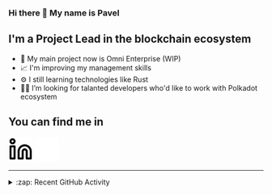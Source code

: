 ### Hi there 👋 My name is Pavel

## I'm a Project Lead in the blockchain ecosystem 

- 🚀 My main project now is Omni Enterprise (WIP)
- 📈 I'm improving my management skills
- ⚙️ I still learning technologies like Rust
- 🧑‍💻 I’m looking for talanted developers who'd like to work with Polkadot ecosystem

## You can find me in
[![website](./img/linkedin-light.svg)](https://www.linkedin.com/in/golovkinpl/)
[![website](./img/linkedin-dark.svg)](https://www.linkedin.com/in/golovkinpl/)

---

<details>
  <summary>:zap: Recent GitHub Activity</summary>
  
<!--START_SECTION:activity-->
1. 🎉 Merged PR [#875](https://github.com/novasamatech/metadata-portal/pull/875) in [novasamatech/metadata-portal](https://github.com/novasamatech/metadata-portal)
2. 🗣 Commented on [#1899](https://github.com/novasamatech/nova-spektr/issues/1899#issuecomment-2194398605) in [novasamatech/nova-spektr](https://github.com/novasamatech/nova-spektr)
3. 🎉 Merged PR [#873](https://github.com/novasamatech/metadata-portal/pull/873) in [novasamatech/metadata-portal](https://github.com/novasamatech/metadata-portal)
4. 🎉 Merged PR [#868](https://github.com/novasamatech/metadata-portal/pull/868) in [novasamatech/metadata-portal](https://github.com/novasamatech/metadata-portal)
5. 🎉 Merged PR [#867](https://github.com/novasamatech/metadata-portal/pull/867) in [novasamatech/metadata-portal](https://github.com/novasamatech/metadata-portal)
<!--END_SECTION:activity-->

</details>
